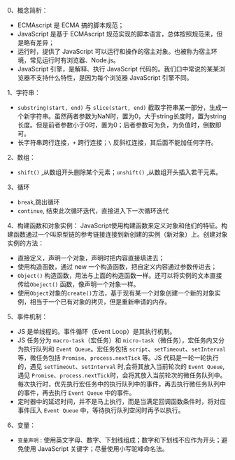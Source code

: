 0、概念简析：

 * ECMAscript 是 ECMA 搞的脚本规范；
 * JavaScript 是基于 ECMAscript 规范实现的脚本语言，总体按照规范来，但是略有差异；
 * 运行时，提供了 JavaScript 可以运行和操作的宿主对象。也被称为宿主环境，常见运行时有浏览器、Node.js。 
 * JavaScript 引擎，是解释、执行 JavaScript 代码的。我们口中常说的某某浏览器不支持什么特性，是因为每个浏览器 JavaScript 引擎不同。
 
1、字符串：

 * `substring(start, end)` 与 `slice(start, end)` 截取字符串某一部分，生成一个新字符串。虽然两者参数为NaN时，置为0，大于string长度时，置为string长度。但是前者参数小于0时，置为0；后者参数可为负，为负值时，倒数即可。
 * 长字符串跨行连接，`+` 跨行连接；`\` 反斜杠连接，其后面不能加任何字符。
 
2、数组：

 * `shift()` ,从数组开头删除某个元素；`unshift()` ,从数组开头插入若干元素。
 
3、循环
 
 * `break`,跳出循环
 * `continue`, 结束此次循环迭代，直接进入下一次循环迭代
 
4、构建函数和对象实例：
  JavaScript使用构建函数来定义对象和他们的特征。构建函数通过一个叫原型链的参考链接连接到新创建的实例（新对象）上。创建对象实例的方法：

   * 直接定义，声明一个对象，声明时把内容直接填进去；
   * 使用构造函数，通过 new 一个构造函数，把自定义内容通过参数传进去；
   * `Object()` 构造函数，用法与上面的构造函数一样。还可以将实例的文本直接传给`Obeject()` 函数，像声明一个对象一样。
   * 使用`Object`对象的`create()`方法，基于现有某一个对象创建一个新的对象实例，相当于一个已有对象的拷贝，但是重新申请的内存。

5、事件机制：
  * JS 是单线程的。事件循环（Event Loop）是其执行机制。
  * JS 任务分为 `macro-task`（宏任务）和 `micro-task`（微任务），宏任务内又分为执行队列和 `Event Queue`。宏任务包括 `script`、`setTimeout`、`setInterval`等，微任务包括 `Promise`、`process.nextTick` 等。JS 代码是一轮一轮执行的，遇见 `setTimeout`、`setInterval` 时,会将其放入当前轮次的 `Event Queue`, 遇见 `Promise`、`process.nextTick`时，会将其放入当前轮次的微任务队列中。每次执行时，优先执行宏任务中的执行队列中的事件，再去执行微任务队列中的事件，再去执行 `Event Queue` 中的事件。
  * 定时器中的延迟时间，并不是马上执行，而是当满足回调函数条件时，将对应事件压入 `Event Queue` 中，等待执行队列空闲时再予以执行。

6、变量：
  * `变量声明` : 使用英文字母、数字、下划线组成；数字和下划线不应作为开头；避免使用 JavaScript 关键字；尽量使用小写驼峰命名法。
